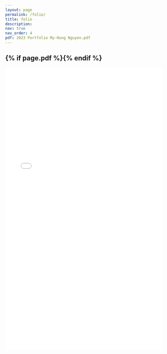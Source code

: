 ```yaml
---
layout: page
permalink: /folio/
title: folio
description: 
nav: true
nav_order: 4
pdf: 2023 Portfolio My-Hung Nguyen.pdf
---
```


<h2>{% if page.pdf %}<a href="{{ page.pdf | prepend: 'assets/pdf/' | relative_url}}" target="_blank" rel="noopener noreferrer" class="float-right"><i class="fas fa-file-pdf"></i></a>{% endif %}</h2>
<iframe src="/assets/pdf/2023 Portfolio My-Hung Nguyen.pdf#view=fitH" width="100%" height="900" frameborder="no" border="0" marginwidth="0" marginheight="0"></iframe>